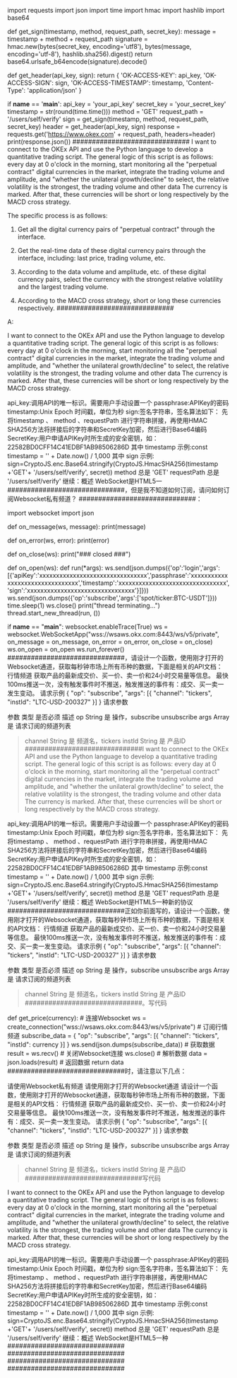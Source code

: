 import requests
import json
import time
import hmac
import hashlib
import base64

def get_sign(timestamp, method, request_path, secret_key):
    message = timestamp + method + request_path
    signature = hmac.new(bytes(secret_key, encoding='utf8'), bytes(message, encoding='utf-8'), hashlib.sha256).digest()
    return base64.urlsafe_b64encode(signature).decode()

def get_header(api_key, sign):
    return {
        'OK-ACCESS-KEY': api_key,
        'OK-ACCESS-SIGN': sign,
        'OK-ACCESS-TIMESTAMP': timestamp,
        'Content-Type': 'application/json'
    }

if __name__ == '__main__':
    api_key = 'your_api_key'
    secret_key = 'your_secret_key'
    timestamp = str(round(time.time()))
    method = 'GET'
    request_path = '/users/self/verify'
    sign = get_sign(timestamp, method, request_path, secret_key)
    header = get_header(api_key, sign)
    response = requests.get('https://www.okex.com' + request_path, headers=header)
    print(response.json())
##############################
I want to connect to the OKEx API and use the Python language to develop a quantitative trading script. The general logic of this script is as follows: every day at 0 o'clock in the morning, start monitoring all the "perpetual contract" digital currencies in the market, integrate the trading volume and amplitude, and "whether the unilateral growth/decline" to select, the relative volatility is the strongest, the trading volume and other data The currency is marked. After that, these currencies will be short or long respectively by the MACD cross strategy.

The specific process is as follows:

1. Get all the digital currency pairs of "perpetual contract" through the interface.

2. Get the real-time data of these digital currency pairs through the interface, including: last price, trading volume, etc.

3. According to the data volume and amplitude, etc. of these digital currency pairs, select the currency with the strongest relative volatility and the largest trading volume.

4. According to the MACD cross strategy, short or long these currencies respectively.
##############################</code>





A:

I want to connect to the OKEx API and use the Python language to develop a quantitative trading script. The general logic of this script is as follows: every day at 0 o'clock in the morning, start monitoring all the "perpetual contract" digital currencies in the market, integrate the trading volume and amplitude, and "whether the unilateral growth/decline" to select, the relative volatility is the strongest, the trading volume and other data The currency is marked. After that, these currencies will be short or long respectively by the MACD cross strategy.

api_key:调用API的唯一标识。需要用户手动设置一个
passphrase:APIKey的密码
timestamp:Unix Epoch 时间戳，单位为秒
sign:签名字符串，签名算法如下：
先将timestamp 、 method 、requestPath 进行字符串拼接，再使用HMAC SHA256方法将拼接后的字符串和SecretKey加密，然后进行Base64编码
SecretKey:用户申请APIKey时所生成的安全密钥，如：22582BD0CFF14C41EDBF1AB98506286D
其中 timestamp 示例:const timestamp = '' + Date.now() / 1,000
其中 sign 示例: sign=CryptoJS.enc.Base64.stringify(CryptoJS.HmacSHA256(timestamp +'GET'+ '/users/self/verify', secret))
method 总是 'GET'
requestPath 总是 '/users/self/verify'
继续：概述
WebSocket是HTML5一
##############################，但是我不知道如何订阅，请问如何订阅Websocket私有频道？
##############################：

import websocket
import json

def on_message(ws, message):
    print(message)

def on_error(ws, error):
    print(error)

def on_close(ws):
    print("### closed ###")

def on_open(ws):
    def run(*args):
        ws.send(json.dumps({'op':'login','args':[{'apiKey':'xxxxxxxxxxxxxxxxxxxxxxxxxxxxxxxx','passphrase':'xxxxxxxxxxxxxxxxxxxxxxxxxxxxxxxx','timestamp':'xxxxxxxxxxxxxxxxxxxxxxxxxxxxxxxx','sign':'xxxxxxxxxxxxxxxxxxxxxxxxxxxxxxxx'}]}))
        ws.send(json.dumps({'op':'subscribe','args':['spot/ticker:BTC-USDT']}))
        time.sleep(1)
        ws.close()
        print("thread terminating...")
    thread.start_new_thread(run, ())


if __name__ == "__main__":
    websocket.enableTrace(True)
    ws = websocket.WebSocketApp("wss://wsaws.okx.com:8443/ws/v5/private",
                              on_message = on_message,
                              on_error = on_error,
                              on_close = on_close)
    ws.on_open = on_open
    ws.run_forever()
##############################，请设计一个函数，使用刚才打开的Websocket通道，获取每秒钟市场上所有币种的数据，下面是相关的API文档：
行情频道
获取产品的最新成交价、买一价、卖一价和24小时交易量等信息。
最快100ms推送一次，没有触发事件时不推送，触发推送的事件有：成交、买一卖一发生变动。
请求示例
{
    "op": "subscribe",
    "args": [{
        "channel": "tickers",
        "instId": "LTC-USD-200327"
    }]
}
请求参数

参数	类型	是否必须	描述
op	String	是	操作，subscribe unsubscribe
args	Array	是	请求订阅的频道列表
> channel	String	是	频道名，tickers
> instId	String	是	产品ID
##############################I want to connect to the OKEx API and use the Python language to develop a quantitative trading script. The general logic of this script is as follows: every day at 0 o'clock in the morning, start monitoring all the "perpetual contract" digital currencies in the market, integrate the trading volume and amplitude, and "whether the unilateral growth/decline" to select, the relative volatility is the strongest, the trading volume and other data The currency is marked. After that, these currencies will be short or long respectively by the MACD cross strategy.
 
api_key:调用API的唯一标识。需要用户手动设置一个 passphrase:APIKey的密码 timestamp:Unix Epoch 时间戳，单位为秒 sign:签名字符串，签名算法如下：
先将timestamp 、 method 、requestPath 进行字符串拼接，再使用HMAC SHA256方法将拼接后的字符串和SecretKey加密，然后进行Base64编码
SecretKey:用户申请APIKey时所生成的安全密钥，如：22582BD0CFF14C41EDBF1AB98506286D
其中 timestamp 示例:const timestamp = '' + Date.now() / 1,000
其中 sign 示例: sign=CryptoJS.enc.Base64.stringify(CryptoJS.HmacSHA256(timestamp +'GET'+ '/users/self/verify', secret))
method 总是 'GET'
requestPath 总是 '/users/self/verify'
继续：概述
WebSocket是HTML5一种新的协议
##############################正如你前面写的，请设计一个函数，使用刚才打开的Websocket通道，获取每秒钟市场上所有币种的数据，下面是相关的API文档：
行情频道
获取产品的最新成交价、买一价、卖一价和24小时交易量等信息。
最快100ms推送一次，没有触发事件时不推送，触发推送的事件有：成交、买一卖一发生变动。
请求示例
{    "op": "subscribe",    "args": [{        "channel": "tickers",        "instId": "LTC-USD-200327"    }]}请求参数

参数	类型	是否必须	描述
op	String	是	操作，subscribe unsubscribe
args	Array	是	请求订阅的频道列表
> channel	String	是	频道名，tickers
> instId	String	是	产品ID
##############################。写代码

def get_price(currency):
    # 连接Websocket
    ws = create_connection("wss://wsaws.okx.com:8443/ws/v5/private")
    # 订阅行情频道
    subscribe_data = {
        "op": "subscribe",
        "args": [{
            "channel": "tickers",
            "instId": currency
        }]
    }
    ws.send(json.dumps(subscribe_data))
    # 获取数据
    result =  ws.recv()
    # 关闭Websocket连接
    ws.close()
    # 解析数据
    data = json.loads(result)
    # 返回数据
    return data
##############################时，请注意以下几点：

请使用Websocket私有频道
请使用刚才打开的Websocket通道
请设计一个函数，使用刚才打开的Websocket通道，获取每秒钟市场上所有币种的数据，下面是相关的API文档：行情频道获取产品的最新成交价、买一价、卖一价和24小时交易量等信息。最快100ms推送一次，没有触发事件时不推送，触发推送的事件有：成交、买一卖一发生变动。请求示例{    "op": "subscribe",    "args": [{        "channel": "tickers",        "instId": "LTC-USD-200327"    }]}请求参数参数	类型	是否必须	描述op	String	是	操作，subscribe unsubscribeargs	Array	是	请求订阅的频道列表> channel	String	是	频道名，tickers> instId	String	是	产品ID
##############################写代码

I want to connect to the OKEx API and use the Python language to develop a quantitative trading script. The general logic of this script is as follows: every day at 0 o'clock in the morning, start monitoring all the "perpetual contract" digital currencies in the market, integrate the trading volume and amplitude, and "whether the unilateral growth/decline" to select, the relative volatility is the strongest, the trading volume and other data The currency is marked. After that, these currencies will be short or long respectively by the MACD cross strategy. api_key:调用API的唯一标识。需要用户手动设置一个 passphrase:APIKey的密码 timestamp:Unix Epoch 时间戳，单位为秒 sign:签名字符串，签名算法如下：先将timestamp 、 method 、requestPath 进行字符串拼接，再使用HMAC SHA256方法将拼接后的字符串和SecretKey加密，然后进行Base64编码SecretKey:用户申请APIKey时所生成的安全密钥，如：22582BD0CFF14C41EDBF1AB98506286D其中 timestamp 示例:const timestamp = '' + Date.now() / 1,000其中 sign 示例: sign=CryptoJS.enc.Base64.stringify(CryptoJS.HmacSHA256(timestamp +'GET'+ '/users/self/verify', secret))method 总是 'GET'requestPath 总是 '/users/self/verify'继续：概述WebSocket是HTML5一种
##############################
##############################
##############################
##############################